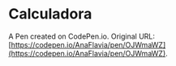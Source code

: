 # Calculadora

A Pen created on CodePen.io. Original URL: [https://codepen.io/AnaFlavia/pen/OJWmaWZ](https://codepen.io/AnaFlavia/pen/OJWmaWZ).

